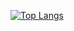 [![Top Langs](https://github-readme-stats.vercel.app/api/top-langs/?username=GyutaroNc&layout=compact&theme=radical)](https://github.com/GyutaroNc/api-nc)
